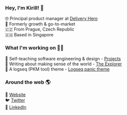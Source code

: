 ### Hey, I'm Kirill! 👋

🤓 Principal product manager at [Delivery Hero](https://www.deliveryhero.com) <br>
🚀 Formerly growth & go-to-market <br>
🇨🇿 From Prague, Czech Republic <br>
🇸🇬 Based in Singapore

### What I'm working on 👨‍💻

🔖 Self-teaching software engineering & design  - [Projects](https://kirillso.com/projects) <br>
📝 Writing about making sense of the world - [The Explorer](https://kirill.substack.com) <br>
📂 A logseq (PKM tool) theme - [Logseq panic theme](https://github.com/kirso/logseq-panic-theme)

### Around the web 🌎

🚀 [Website](https://kirillso.com) <br>
🐦 [Twitter](https://twitter.com/kirso_) <br>
💼 [LinkedIn](https://www.linkedin.com/in/kirso) <br>
